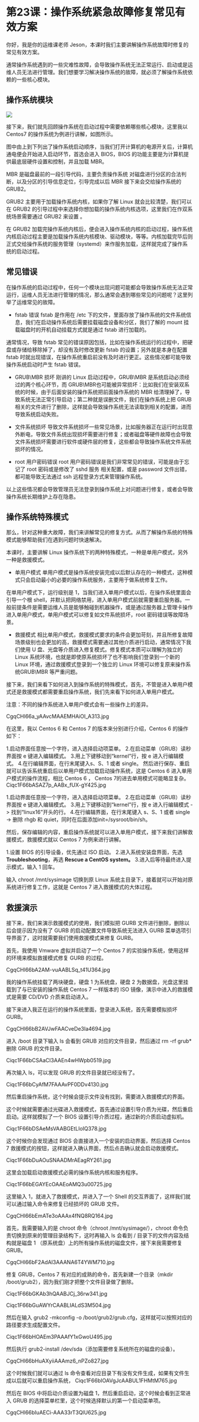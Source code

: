 # 第23课：操作系统紧急故障修复常见有效方案

你好，我是你的运维课老师 Jeson，本课时我们主要讲解操作系统故障时修复的常见有效方案。

通常操作系统遇到的一些灾难性故障，会导致操作系统无法正常运行、启动或是运维人员无法进行管理。我们想要学习解决操作系统的故障，就必须了解操作系统依赖的一些核心模块。

## 操作系统模块

![](/static/image/Ciqc1F66a-OAPlCNAAIm5pCaK9U962.jpg)

接下来，我们就先回顾操作系统在启动过程中需要依赖哪些核心模块，这里我以 Centos7 的操作系统为例进行讲解，如图所示。

图中由上到下列出了操作系统启动顺序，当我们打开计算机的电源开关后，计算机通电便会开始进入启动环节，首选会进入 BIOS，BIOS 的功能主要是为计算机提供最底层硬件设置和控制，并且加载 MBR。

MBR 是磁盘最前的一段引导代码，主要负责操作系统 对磁盘进行分区的合法判断，以及分区的引导信息定位，引导完成以后 MBR 接下来会交给操作系统的 GRUB2。

GRUB2 主要用于加载操作系统内核，如果你了解 Linux 就会比较清楚，我们可以在 GRUB2 的引导过程中来选择你想加载的操作系统内核选项，这里我们在作双系统场景需要通过 GRUB2 来设置 。

在 GRUB2 加载完操作系统内核后，便会进入操作系统内核的启动过程，操作系统内核启动过程主要是加载操作系统内核模块、驱动模块，等等。内核加载完毕后则正式交给操作系统的服务管理（systemd）来作服务加载，这样就完成了操作系统的启动过程。

## 常见错误

在操作系统的启动过程中，任何一个模块出现问题可能都会导致操作系统无法正常运行，运维人员无法进行管理的情况，那么通常会遇到哪些常见的问题呢？这里列举了运维常见的故障。

* fstab 错误
fstab 是作用在 /etc 下的文件，里面存放了操作系统的文件系统信息，我们在启动操作系统后需要挂载磁盘设备和分区，我们了解的 mount 挂载磁盘时的开机自动挂载方式就是通过 fstab 进行加载的。

通常情况，导致 fstab 常见的错误原因包括，比如在操作系统运行的过程中，把硬盘或存储给移除掉了，却没有及时修改更新 fstab 的设置；另外就是本身在配置 fstab 时就出现错误，在操作系统重启前没有及时进行更正。这些情况都可能导致操作系统启动时产生 fstab 错误。

* GRUB\MBR 损坏
刚讲的 Linux 启动过程中，GRUB\MBR 是系统启动必须经过的两个核心环节，而 GRUB\MBR也可能被异常损坏：比如我们在安装双系统的时候，由于后面安装的操作系统把前面操作系统的 MBR 给清理掉了，导致系统无法正常引导启动；第二种就是误删文件，我们在操作系统上把 GRUB 相关的文件进行了删除，这样就会导致操作系统无法读取到相关的配置，进而导致系统启动失败。

* 文件系统损坏
导致文件系统损坏一些常见场景，比如服务器正在运行时出现意外断电，导致文件系统出现损坏需要进行修复；或者磁盘等硬件故障也会导致文件系统损坏需要进行软件或硬件层的修复，这些都会导致操作系统文件系统损坏的情况。

* root 用户密码错误
root 用户密码错误是我们非常常见的错误，可能是由于忘记了 root 密码或是修改了 sshd 服务 相关配置，或是 password 文件出错，都可能导致无法通过 ssh 远程登录方式来管理操作系统。

以上这些情况都会导致管理员无法登录到操作系统上对问题进行修复，或者会导致操作系统长期维护上存在隐患。

## 操作系统特殊模式

那么，针对这种重大故障，我们来讲解常见的修复方式。从而了解操作系统的特殊模式能够帮助我们在遇到问题时快速解决。

本课时，主要讲解 Linux 操作系统下的两种特殊模式，一种是单用户模式，另外一种是救援模式。

* 单用户模式
单用户模式是操作系统安装完成以后默认存在的一种模式，这种模式只会启动最小的必要的操作系统服务，主要用于做系统修复工作。

在单用户模式下，运行级别是 1，当我们进入单用户模式以后，在操作系统里面会引导一个根 shell，并默认把网络禁用，进入单用户模式前就需要重启服务器。一般前提条件是需要运维人员是能够触碰到机器操作，或是通过服务器上管理卡操作进入单用户模式，单用户模式可以修复如文件系统损坏，root 密码错误等故障场景。

* 救援模式
相比单用户模式，救援模式要求的条件会更加苛刻，并且所修复故障场景级别也会更加的高，救援模式需要通过其他介质进行启动，通常情况下我们使用 U 盘、光盘等介质进入修复模式。修复模式本质可以理解为独立的 Linux 系统环境，也就是即使原系统损坏了也不影响我们登录到一个新的 Linux 环境，通过救援模式登录到一个独立的 Linux 环境可以修复原来操作系统GRUB\MBR 等严重问题。

接下来，我们来看下如何进入到操作系统的特殊模式，首先，不管是进入单用户模式还是救援模式都需要重启操作系统，我们先来看下如何进入单用户模式。

注意：不同的操作系统进入单用户模式会有一些操作上的差异。

CgqCHl66a_yAAvcMAAEMHAiOI_A313.jpg

在这里，我以 Centos 6 和 Centos 7 的版本来分别进行介绍，Centos 6 的操作如下：

1.启动界面任意按一个字符，进入选择启动项菜单。
2.在启动菜单（GRUB）读秒界面按 e 键进入编辑模式。
3.用上下键移动到“kernel”行，按 e 进入行编辑模式。
4.在行编辑界面，在行末尾键入s、S、1 或者 single。
然后进行保存、重启就可以告诉系统重启后以单用户模式加载启动操作系统，这是 Centos 6 进入单用户模式的操作流程，相比 Centos 6 ， Centos 7的进去单用模式可能略显复杂。
Ciqc1F66bASAZ7p_AABx_fUX-gY425.jpg

1.启动界面任意按一个字符，进入选择启动项菜单。
2.在启动菜单（GRUB）读秒界面按 e 键进入编辑模式。
3.用上下键移动到“kernel”行，按 e 进入行编辑模式 -> 找到“linux16”开头的行。
4.在行编辑界面，在行末尾键入 s、S、1 或者 single -> 删除 rhgb 和 quiet，同时在后面添加init=/sysroot/bin/sh。

然后，保存编辑的内容，重启操作系统就可以进入单用户模式，接下来我们讲解救援模式，救援模式就以 Centos 7 为例来进行讲解。

1.设置 BIOS 的引导设备，优先通过 ISO 启动。
2.进入系统安装盘界面，先选 **Troubleshooting**，再选 **Rescue a CentOS system。**
3.进入后等待最终进入提示模式，输入 1 回车。

输入 chroot /mnt/sysimage 切换到原 Linux 系统主目录下，接着就可以开始对原系统进行修复工作，这就是 Centos 7 进入救援模式的大体过程。

## 救援演示

接下来，我们来演示救援模式的使用，我们模拟把 GURB 文件进行删除，删除以后会提示因为没有了 GURB 的启动配置文件导致系统无法进入 GURB 菜单选项引导界面了，这时就需要我们使用救援模式来修复 GURB。

首先，我使用 Vmware 虚拟并启动了一个 Centos 7 的实验操作系统，使用这样的环境来模拟救援模式修复 GURB 的过程。

CgqCHl66bA2AM-vuAABLSq_t41U364.jpg

我的操作系统挂载了两块硬盘，硬盘 1 为系统盘，硬盘 2 为数据盘，光盘这里挂载到了与已安装的操作系统 Centos 7 一样版本的 ISO 镜像，演示中进入的救援模式是需要 CD/DVD 介质来启动进入。

接下来进入我正在运行的操作系统里面，登录进入系统，首先需要模拟损坏 GURB。

CgqCHl66bB2AVJwFAACveDe3Ia4694.jpg

进入 /boot 目录下输入 ls 会看到 GRUB 对应的文件目录，然后通过 rm -rf grub* 删除 GRUB 的文件目录。

Ciqc1F66bCSAaCI3AAEn4wHWpb0519.jpg

再次输入 ls，可以发现 GRUB 的文件目录就已经没有了。


Ciqc1F66bCyAfM7FAAAvPF0DDv4130.jpg

然后重启操作系统，这个时候会提示文件没有找到，需要进入救援模式的界面。

这个时候就需要通过光碟进入救援模式，首先通过设置引导介质为光碟，然后重启启动。这样就模拟了一个 BIOS 设置引导介质过程，通过新的介质启动虚拟机。

Ciqc1F66bDSAeMsVAABGEtLIoIQ378.jpg

这个时候你会发现通过 BIOS 会直接进入一个安装的启动界面，然后选择 Centos 7 救援模式的按钮，这样就进入确认界面，然后点击确认就会启动救援模式。

Ciqc1F66bDuAOuSNAADMrAEagRY261.jpg


这里会加载启动救援模式必需的操作系统内核和服务程序。


Ciqc1F66bEGAYEcOAAEoAMQ3u00725.jpg


这里输入 1，就进入了救援模式，并进入了一个 Shell 的交互界面了，这样我们就可以通过输入命令来修复已经损坏的 GRUB 文件。

CgqCHl66bEmATe3oAAAx4fNQ8RQ164.jpg


首先，我需要输入的是 chroot 命令（chroot /mnt/sysimage/），chroot 命令负责切换到原来的管理目录结构下，这时再输入 ls 会看到 / 目录下的文件内容及结构就是磁盘 1 （原系统盘）上的所有操作系统的磁盘文件，接下来我需要修复 GRUB。

CgqCHl66bF2AdAI3AAANA6T4YWM710.jpg

修复 GRUB，Centos 7 有对应的成熟的命令，首先新建一个目录（mkdir /boot/grub2），因为我们刚才把整个文件目录做了删除。

Ciqc1F66bGKAb3hQAABJCj_36rw341.jpg

Ciqc1F66bGuAWYrCAABLIALdS3M504.jpg

然后在输入 grub2 -mkconfig -o /boot/grub2/grub.cfg，这样就可以按照对应的路径要求生成配置文件。

Ciqc1F66bHOAEm3PAAAfY1xGwoU495.jpg

然后执行 grub2-install /dev/sda（添加需要修复系统所在的磁盘的设备）。

CgqCHl66bHuAXyiiAAAmz6_nPZo827.jpg

这个时候我们就可以通过 ls 命令查看对应目录下有没有文件生成，如果有文件生成以后就可以重启操作系统，
Ciqc1F66bIOAVgJcAABUL1FHMtM765.jpg

然后在 BIOS 中将启动介质设置为磁盘 1，然后重启启动，这个时候会看到正常进入 GRUB 的选择菜单栏里，这个时候选择默认的第一个启动菜单项。

CgqCHl66bIuAECi-AAA33rT3QlU625.jpg
